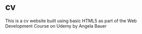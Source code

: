 # cv
This is a cv website built using basic HTML5 as part of the Web Development Course on Udemy by Angela Bauer 
